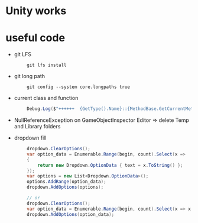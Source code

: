 # Unity works

# useful code
* git LFS
```
		git lfs install
```
* git long path
```
		git config --system core.longpaths true
```

* current class and function
```cs
		Debug.Log($"++++++  {GetType().Name}::{MethodBase.GetCurrentMethod().Name}");
```

* NullReferenceException on GameObjectInspector Editor ⇒ delete Temp and Library folders


* dropdown fill
```cs
		dropdown.ClearOptions();
		var option_data = Enumerable.Range(begin, count).Select(x =>
		{
			return new Dropdown.OptionData { text = x.ToString() };
		});
		var options = new List<Dropdown.OptionData>();
		options.AddRange(option_data);
		dropdown.AddOptions(options);

		// or
		dropdown.ClearOptions();
		var option_data = Enumerable.Range(begin, count).Select(x => x.ToString()).ToList();
		dropdown.AddOptions(option_data);
```